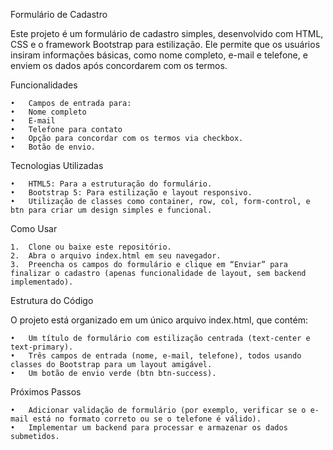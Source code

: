 
Formulário de Cadastro

Este projeto é um formulário de cadastro simples, desenvolvido com HTML, CSS e o framework Bootstrap para estilização. Ele permite que os usuários insiram informações básicas, como nome completo, e-mail e telefone, e enviem os dados após concordarem com os termos.

Funcionalidades

	•	Campos de entrada para:
	•	Nome completo
	•	E-mail
	•	Telefone para contato
	•	Opção para concordar com os termos via checkbox.
	•	Botão de envio.

Tecnologias Utilizadas

	•	HTML5: Para a estruturação do formulário.
	•	Bootstrap 5: Para estilização e layout responsivo.
	•	Utilização de classes como container, row, col, form-control, e btn para criar um design simples e funcional.

Como Usar

	1.	Clone ou baixe este repositório.
	2.	Abra o arquivo index.html em seu navegador.
	3.	Preencha os campos do formulário e clique em “Enviar” para finalizar o cadastro (apenas funcionalidade de layout, sem backend implementado).

Estrutura do Código

O projeto está organizado em um único arquivo index.html, que contém:

	•	Um título de formulário com estilização centrada (text-center e text-primary).
	•	Três campos de entrada (nome, e-mail, telefone), todos usando classes do Bootstrap para um layout amigável.
	•	Um botão de envio verde (btn btn-success).

Próximos Passos

	•	Adicionar validação de formulário (por exemplo, verificar se o e-mail está no formato correto ou se o telefone é válido).
	•	Implementar um backend para processar e armazenar os dados submetidos.

